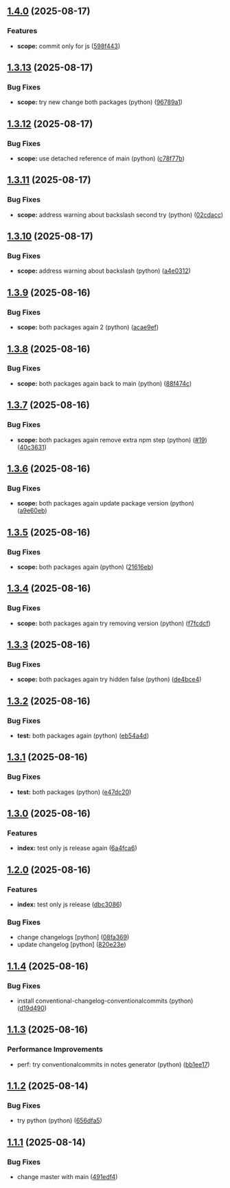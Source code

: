 ## [1.4.0](https://github.com/roggervalf/semantic-release-test/compare/v1.3.13...v1.4.0) (2025-08-17)

### Features

* **scope:** commit only for js ([598f443](https://github.com/roggervalf/semantic-release-test/commit/598f443583c9adf093026e9f6c57b66fb7f676d3))

## [1.3.13](https://github.com/roggervalf/semantic-release-test/compare/v1.3.12...v1.3.13) (2025-08-17)

### Bug Fixes

* **scope:** try new change both packages (python) ([96789a1](https://github.com/roggervalf/semantic-release-test/commit/96789a10bb659f1f3bfd84b86099a3ff765989ce))

## [1.3.12](https://github.com/roggervalf/semantic-release-test/compare/v1.3.11...v1.3.12) (2025-08-17)

### Bug Fixes

* **scope:** use detached reference of main (python) ([c78f77b](https://github.com/roggervalf/semantic-release-test/commit/c78f77b6ed849bf3132999d7507c382b77047fbd))

## [1.3.11](https://github.com/roggervalf/semantic-release-test/compare/v1.3.10...v1.3.11) (2025-08-17)

### Bug Fixes

* **scope:** address warning about backslash second try (python) ([02cdacc](https://github.com/roggervalf/semantic-release-test/commit/02cdaccf98af679f469f81ace501588486f5d5dc))

## [1.3.10](https://github.com/roggervalf/semantic-release-test/compare/v1.3.9...v1.3.10) (2025-08-17)

### Bug Fixes

* **scope:** address warning about backslash (python) ([a4e0312](https://github.com/roggervalf/semantic-release-test/commit/a4e03129a71c7c50768afc9806261bc3151fa6af))

## [1.3.9](https://github.com/roggervalf/semantic-release-test/compare/v1.3.8...v1.3.9) (2025-08-16)

### Bug Fixes

* **scope:** both packages again 2 (python) ([acae9ef](https://github.com/roggervalf/semantic-release-test/commit/acae9ef5ea3c334ba742cea621245f2d13abd713))

## [1.3.8](https://github.com/roggervalf/semantic-release-test/compare/v1.3.7...v1.3.8) (2025-08-16)

### Bug Fixes

* **scope:** both packages again back to main (python) ([88f474c](https://github.com/roggervalf/semantic-release-test/commit/88f474cd8764489c4dce8b4c1231a6146e1eb8f9))

## [1.3.7](https://github.com/roggervalf/semantic-release-test/compare/v1.3.6...v1.3.7) (2025-08-16)

### Bug Fixes

* **scope:** both packages again remove extra npm step (python) ([#19](https://github.com/roggervalf/semantic-release-test/issues/19)) ([40c3631](https://github.com/roggervalf/semantic-release-test/commit/40c36318a7d1312a75182dbe009feb6426bd2840))

## [1.3.6](https://github.com/roggervalf/semantic-release-test/compare/v1.3.5...v1.3.6) (2025-08-16)

### Bug Fixes

* **scope:** both packages again update package version (python) ([a9e60eb](https://github.com/roggervalf/semantic-release-test/commit/a9e60eb5af1076731ebaf3f91b51a7e4702b6f08))

## [1.3.5](https://github.com/roggervalf/semantic-release-test/compare/v1.3.4...v1.3.5) (2025-08-16)

### Bug Fixes

* **scope:** both packages again (python) ([21616eb](https://github.com/roggervalf/semantic-release-test/commit/21616eb8d54896290fb4dcbe6be13ef5f6f79bd8))

## [1.3.4](https://github.com/roggervalf/semantic-release-test/compare/v1.3.3...v1.3.4) (2025-08-16)

### Bug Fixes

* **scope:** both packages again try removing version (python) ([f7fcdcf](https://github.com/roggervalf/semantic-release-test/commit/f7fcdcf32074bfbc1c051013b18eb7eb6992559f))

## [1.3.3](https://github.com/roggervalf/semantic-release-test/compare/v1.3.2...v1.3.3) (2025-08-16)

### Bug Fixes

* **scope:** both packages again try hidden false (python) ([de4bce4](https://github.com/roggervalf/semantic-release-test/commit/de4bce458605a5c2157c15d53da30a9d55faac64))

## [1.3.2](https://github.com/roggervalf/semantic-release-test/compare/v1.3.1...v1.3.2) (2025-08-16)

### Bug Fixes

* **test:** both packages again (python) ([eb54a4d](https://github.com/roggervalf/semantic-release-test/commit/eb54a4db1401c32cc57c1b10c0fd778b06a8b5ae))

## [1.3.1](https://github.com/roggervalf/semantic-release-test/compare/v1.3.0...v1.3.1) (2025-08-16)

### Bug Fixes

* **test:** both packages (python) ([e47dc20](https://github.com/roggervalf/semantic-release-test/commit/e47dc203c2691ab9ba56ff52f50afaff3f275237))

## [1.3.0](https://github.com/roggervalf/semantic-release-test/compare/v1.2.0...v1.3.0) (2025-08-16)

### Features

* **index:** test only js release again ([6a4fca6](https://github.com/roggervalf/semantic-release-test/commit/6a4fca6aef0025631a8873b9316e0b70cc20b772))

## [1.2.0](https://github.com/roggervalf/semantic-release-test/compare/v1.1.4...v1.2.0) (2025-08-16)

### Features

* **index:** test only js release ([dbc3086](https://github.com/roggervalf/semantic-release-test/commit/dbc308601548a8de9db017bd95c0698684b6240e))

### Bug Fixes

* change changelogs [python] ([08fa369](https://github.com/roggervalf/semantic-release-test/commit/08fa36941f7dda10096f950ef6d46a075c9d38e9))
* update changelog [python] ([820e23e](https://github.com/roggervalf/semantic-release-test/commit/820e23e4480270a01c01bbc9f78ebd6d1912ca6c))

## [1.1.4](https://github.com/roggervalf/semantic-release-test/compare/v1.1.3...v1.1.4) (2025-08-16)


### Bug Fixes

* install conventional-changelog-conventionalcommits (python) ([d19d490](https://github.com/roggervalf/semantic-release-test/commit/d19d490bc32bee612fbe7403b8c2d72e6cc760a4))

## [1.1.3](https://github.com/roggervalf/semantic-release-test/compare/v1.1.2...v1.1.3) (2025-08-16)


### Performance Improvements

* perf: try conventionalcommits in notes generator (python) ([bb1ee17](https://github.com/roggervalf/semantic-release-test/commit/bb1ee17))

## [1.1.2](https://github.com/roggervalf/semantic-release-test/compare/v1.1.1...v1.1.2) (2025-08-14)


### Bug Fixes

* try python (python) ([656dfa5](https://github.com/roggervalf/semantic-release-test/commit/656dfa519726380497c185e2f9dc3b67b7a60b50))

## [1.1.1](https://github.com/roggervalf/semantic-release-test/compare/v1.1.0...v1.1.1) (2025-08-14)


### Bug Fixes

* change master with main ([491edf4](https://github.com/roggervalf/semantic-release-test/commit/491edf4bbfc7546faef87ad695a8b0c7c544eb3c))
